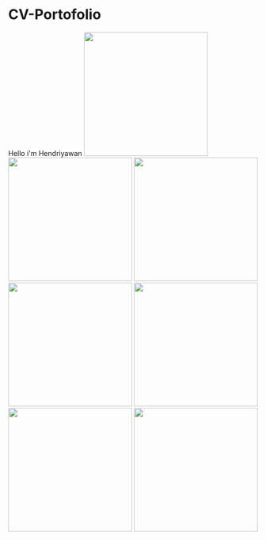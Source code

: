 # CV-Portofolio
Hello i'm Hendriyawan
<img src="https://raw.githubusercontent.com/Hendriyawan/CV-Portofolio/master/Screenshot/ss1.jpg" width="250"/>
<img src="https://raw.githubusercontent.com/Hendriyawan/CV-Portofolio/master/Screenshot/ss2.jpg" width="250"/>
<img src="https://raw.githubusercontent.com/Hendriyawan/CV-Portofolio/master/Screenshot/ss3.jpg" width="250"/>
<img src="https://raw.githubusercontent.com/Hendriyawan/CV-Portofolio/master/Screenshot/ss4.jpg" width="250"/>
<img src="https://raw.githubusercontent.com/Hendriyawan/CV-Portofolio/master/Screenshot/ss5.jpg" width="250"/>
<img src="https://raw.githubusercontent.com/Hendriyawan/CV-Portofolio/master/Screenshot/ss6.jpg" width="250"/>
<img src="https://raw.githubusercontent.com/Hendriyawan/CV-Portofolio/master/Screenshot/ss7.jpg" width="250"/>
